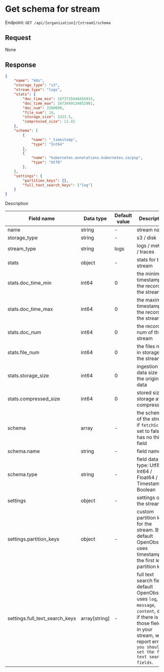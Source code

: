 # Get schema for stream

Endpoint: `GET /api/{organization}/{stream}/schema`

## Request

None

## Response

```json
{
    "name": "k8s",
    "storage_type": "s3",
    "stream_type": "logs",
    "stats": {
        "doc_time_min": 1673715046856933,
        "doc_time_max": 1673849134852901,
        "doc_num": 3300000,
        "file_num": 16,
        "storage_size": 3323.5,
        "compressed_size": 11.42
    },
    "schema": [
        {
            "name": "_timestamp",
            "type": "Int64"
        },
        {
            "name": "kubernetes.annotations.kubernetes.io/psp",
            "type": "Utf8"
        },
    ],
    "settings": {
        "partition_keys": {},
        "full_text_search_keys": ["log"]
    }
}
```

Description

| Field name | Data type | Default value | Description |
|------------|-----------|---------------|-------------|
| name       | string    | -             | stream name |
| storage_type | string  | -             | s3 / disk   |
| stream_type | string   | logs          | logs / metrics / traces |
| stats      | object    | -             | stats for the stream |
| stats.doc_time_min | int64 | 0         | the minimum timestamp of the record in the stream |
| stats.doc_time_max | int64 | 0         | the maximum timestamp of the record in the stream |
| stats.doc_num      | int64 | 0         | the records num of the stream |
| stats.file_num     | int64 | 0         | the files num in storage of the stream |
| stats.storage_size | int64 | 0         | ingestion data size of the original data |
| stats.compressed_size | int64 | 0      | stored size in storage after compression |
| schema     | array     | -             | the schema of the stream, if `fetchSchema` set to false, has no this field |
| schema.name | string   | -             | field name |
| schema.type | string   | -             | field data type: Utf8 / Int64 / Float64 / Timestamp / Boolean |
| settings   | object    | -             | settings of the stream |
| settings.partition_keys | object | -   | custom partition keys for the stream. By default OpenObserve uses timestamp as the first level partition key |
| settings.full_text_search_keys | array[string] | - | full text search fields, default OpenObserve uses `log`, `message`, `content`, `data`, if there is no those fields in your stream, will report error: `you should set the full text search fields`. |
